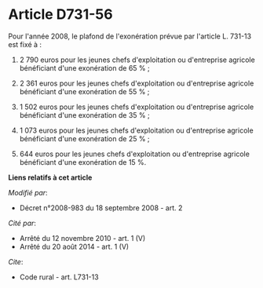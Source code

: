 # Article D731-56

Pour l'année 2008, le plafond de l'exonération prévue par l'article L. 731-13 est fixé à : 

1. 2 790 euros pour les jeunes chefs d'exploitation ou d'entreprise agricole bénéficiant d'une exonération de 65 % ; 

2. 2 361 euros pour les jeunes chefs d'exploitation ou d'entreprise agricole bénéficiant d'une exonération de 55 % ; 

3. 1 502 euros pour les jeunes chefs d'exploitation ou d'entreprise agricole bénéficiant d'une exonération de 35 % ; 

4. 1 073 euros pour les jeunes chefs d'exploitation ou d'entreprise agricole bénéficiant d'une exonération de 25 % ; 

5. 644 euros pour les jeunes chefs d'exploitation ou d'entreprise agricole bénéficiant d'une exonération de 15 %.

**Liens relatifs à cet article**

_Modifié par_:

  - Décret n°2008-983 du 18 septembre 2008 - art. 2

_Cité par_:

  - Arrêté du 12 novembre 2010 - art. 1 (V)
  - Arrêté du 20 août 2014 - art. 1 (V)

_Cite_:

  - Code rural - art. L731-13
